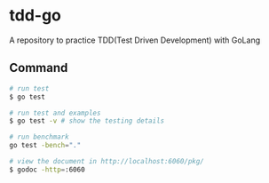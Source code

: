 # tdd-go

A repository to practice TDD(Test Driven Development) with GoLang

## Command

```bash
# run test
$ go test

# run test and examples
$ go test -v # show the testing details

# run benchmark
go test -bench="."

# view the document in http://localhost:6060/pkg/
$ godoc -http=:6060
```
